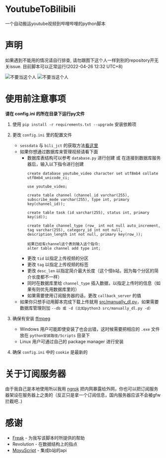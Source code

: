# YoutubeToBilibili
一个自动搬运youtube视频到哔哩哔哩的python脚本

# 声明
如果遇到不能用的情况请自行排查, 请勿跟图下这个人一样到别的repository开无关issue. 目前脚本可以正常运行(2022-04-26 12:32 UTC+8)

![不要当这个人](https://i.imgur.com/uNhrUPC.png)
![不要当这个人](https://i.imgur.com/TQK6FHF.png)

# 使用前注意事项

**请在 config.ini 的所在目录下运行py文件**

1. 使用 ``pip install -r requirements.txt --upgrade`` 安装依赖项

2. 更改 ``config.ini`` 里的配置文件
    - ``sessdata`` 与 ``bili_jct`` 的获取方法[看这里](https://github.com/Passkou/bilibili_api#获取-sessdate-和csrf)  
    - 如果你想通过数据库来管理视频请看下面 
        - 数据库表结构可以参考 ``database.py`` 进行创建 或 在连接到数据库服务器后，输入以下指令进行创建
            ```
            create database youtube_video character set utf8mb4 collate utf8mb4_unicode_ci;

            use youtube_video;

            create table channel (channel_id varchar(255), subscribe_mode varchar(255), type int, primary key(channel_id));

            create table task (id varchar(255), status int, primary key(id));

            create table channel_type (row_ int not null auto_increment, tag varchar(255), category_id int not null, description_length int not null, primary key(row_)); 
            
            如果已经有channel这个表则输入这个指令:
            alter table channel add type int;
            ```
        - 更改 ``tid`` 以指定上传视频的分区
        - 更改 ``tag`` 以指定上传视频的标签
        - 更改 ``desc_len`` 以指定简介最大长度（这个怪b站，因为每个分区的简介长度都不一样）
        - 同时在数据库里给 ``channel_type`` 插入数据，以指定上传时的信息（如果有则优先用数据库里的）
        - 如果需要使用订阅服务器的话，更改 ``callback_server`` 的值
    - 如果你只想手动用脚本完成下载上传就用 [src/manually_dl.py](https://github.com/HorizonKinen/YoutubeToBilibili/blob/master/src/manually_dl.py)，如果需要数据库管理则加 ``--db 或 -d (比如python3 src/manually_dl.py -d）``

3. 确保有安装 [ffmpeg](https://ffmpeg.org/download.html)
    - Windows 用户可能即使安装了也会出错，这时候需要把相应的 ``.exe`` 文件放在 ``python安装路径/Scripts`` 目录下
    - Linux 用户可通过自己的 package manager 进行安装

4. 确保 ``config.ini`` 中的 ``cookie`` 是最新的
 
# 关于订阅服务器
由于我自己是本地使用所以我用 [ngrok](https://ngrok.com/) 把内网暴露给外网，你也可以把订阅服务器架设在服务器上之类的（反正只是拿一个订阅信息，国内服务器应该不会被gfw拦截吧..)


# 感谢

* [Freak](https://github.com/Fre-ak) - 为我写该脚本时所提供的帮助
* Revolution - 在数据结构上的指点
* [MoyuScript](https://github.com/MoyuScript) - 集成b站的api
